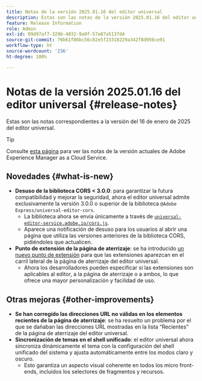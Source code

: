 ```yaml
---
title: Notas de la versión 2025.01.16 del editor universal
description: Estas son las notas de la versión 2025.01.16 del editor universal.
feature: Release Information
role: Admin
exl-id: 09d97af7-329b-4032-9a9f-57e87a5137d4
source-git-commit: 76b61f86bc56c82e5f23318229a342f8d956ce91
workflow-type: ht
source-wordcount: '236'
ht-degree: 100%

---
```


# Notas de la versión 2025.01.16 del editor universal {#release-notes}

Estas son las notas correspondientes a la versión del 16 de enero de 2025 del editor universal.

>[!TIP]
>
>Consulte [esta página](/help/release-notes/release-notes-cloud/release-notes-current.md) para ver las notas de la versión actuales de Adobe Experience Manager as a Cloud Service.

## Novedades {#what-is-new}

* **Desuso de la biblioteca CORS &lt; 3.0.0**: para garantizar la futura compatibilidad y mejorar la seguridad, ahora el editor universal admite exclusivamente la versión 3.0.0 o superior de la biblioteca
  `@Adobe Express/universal-editor-cors`.
   * La biblioteca ahora se envía únicamente a través de [`universal-editor-service.adobe.io/cors.js`](http://universal-editor-service.adobe.io/cors.js).
   * Aparece una notificación de desuso para los usuarios al abrir una página que utiliza las versiones anteriores de la biblioteca CORS, pidiéndoles que actualicen.
* **Punto de extensión de la página de aterrizaje**: se ha introducido [un nuevo punto de extensión](/help/implementing/universal-editor/customizing.md#extending) para que las extensiones aparezcan en el carril lateral de la página de aterrizaje del editor universal.
   * Ahora los desarrolladores pueden especificar si las extensiones son aplicables al editor, a la página de aterrizaje o a ambos, lo que ofrece una mayor personalización y facilidad de uso.

## Otras mejoras {#other-improvements}

* **Se han corregido las direcciones URL no válidas en los elementos recientes de la página de aterrizaje**: se ha resuelto un problema por el que se dañaban las direcciones URL mostradas en la lista “Recientes” de la página de aterrizaje del editor universal.
* **Sincronización de temas en el shell unificado**: el editor universal ahora sincroniza dinámicamente el tema con la configuración del shell unificado del sistema y ajusta automáticamente entre los modos claro y oscuro.
   * Esto garantiza un aspecto visual coherente en todos los micro front-ends, incluidos los selectores de fragmentos y recursos.

